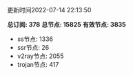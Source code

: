 更新时间2022-07-14 22:13:50

**总订阅: 378**
**总节点: 15825**
**有效节点: 3835**
- ss节点: 1336
- ssr节点: 26
- v2ray节点: 2055
- trojan节点: 417
